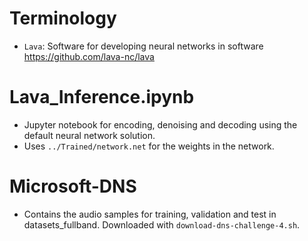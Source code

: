# Terminology
* `Lava`: Software for developing neural networks in software https://github.com/lava-nc/lava

# Lava_Inference.ipynb
* Jupyter notebook for encoding, denoising and decoding using the default neural network solution.
* Uses `../Trained/network.net` for the weights in the network.
# Microsoft-DNS
* Contains the audio samples for training, validation and test in datasets_fullband. Downloaded with `download-dns-challenge-4.sh`.
